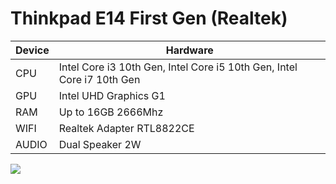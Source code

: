 # Thinkpad E14 First Gen (Realtek)

| Device        | Hardware                                                                  |
|---------------|---------------------------------------------------------------------------|
| CPU           | Intel Core i3 10th Gen, Intel Core i5 10th Gen, Intel Core i7 10th Gen    |
| GPU           | Intel UHD Graphics G1                                                     |
| RAM           | Up to 16GB 2666Mhz                                                        |
| WIFI          | Realtek Adapter RTL8822CE                                                 |
| AUDIO         | Dual Speaker 2W                                                           |

![](https://img.shields.io/badge/1st_realtek-untested-lightgrey.svg)
